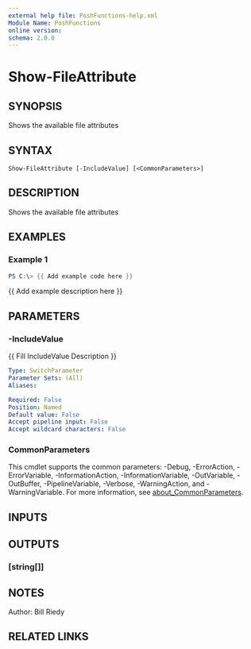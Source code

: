 ```yaml
---
external help file: PoshFunctions-help.xml
Module Name: PoshFunctions
online version:
schema: 2.0.0
---
```


# Show-FileAttribute

## SYNOPSIS
Shows the available file attributes

## SYNTAX

```
Show-FileAttribute [-IncludeValue] [<CommonParameters>]
```

## DESCRIPTION
Shows the available file attributes

## EXAMPLES

### Example 1
```powershell
PS C:\> {{ Add example code here }}
```

{{ Add example description here }}

## PARAMETERS

### -IncludeValue
{{ Fill IncludeValue Description }}

```yaml
Type: SwitchParameter
Parameter Sets: (All)
Aliases:

Required: False
Position: Named
Default value: False
Accept pipeline input: False
Accept wildcard characters: False
```

### CommonParameters
This cmdlet supports the common parameters: -Debug, -ErrorAction, -ErrorVariable, -InformationAction, -InformationVariable, -OutVariable, -OutBuffer, -PipelineVariable, -Verbose, -WarningAction, and -WarningVariable. For more information, see [about_CommonParameters](http://go.microsoft.com/fwlink/?LinkID=113216).

## INPUTS

## OUTPUTS

### [string[]]
## NOTES
Author:     Bill Riedy

## RELATED LINKS
